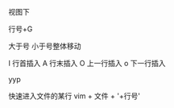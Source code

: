 视图下

行号+G

大于号 小于号整体移动



I   行首插入
A   行末插入
O   上一行插入
o   下一行插入



 yyp


快速进入文件的某行
vim + 文件 + '+行号'
